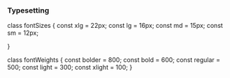 ### Typesetting

class fontSizes {
  const xlg = 22px;
  const lg = 16px;
  const md = 15px;
  const sm = 12px;

}

class fontWeights {
  const bolder = 800;
  const bold = 600;
  const regular = 500;
  const light = 300;
  const xlight = 100;
}

